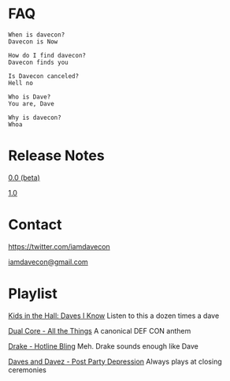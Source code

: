# FAQ
```
When is davecon?
Davecon is Now

How do I find davecon?
Davecon finds you

Is Davecon canceled?
Hell no

Who is Dave?
You are, Dave

Why is davecon?
Whoa
```

# Release Notes

[0.0 (beta)](https://docs.google.com/document/d/1GsItmplrJTlb02CClvNM4Jv8sW6bOXMFimozth7cOLA/edit#bookmark=id.o19r0bhabfy6)

[1.0](https://docs.google.com/document/d/10pknMyp7eMQa5K1S5WkilPujUupOhHGwtNkq9URTMqg/edit#heading=h.uh59ohgz2sih)

# Contact

https://twitter.com/iamdavecon

iamdavecon@gmail.com

# Playlist

[Kids in the Hall: Daves I Know](https://www.youtube.com/watch?v=VVzDIE0mr6A)
Listen to this a dozen times a dave

[Dual Core - All the Things](https://www.youtube.com/watch?v=FoUWHfh733Y)
A canonical DEF CON anthem

[Drake - Hotline Bling](https://www.youtube.com/watch?v=uxpDa-c-4Mc)
Meh.  Drake sounds enough like Dave

[Daves and Davez - Post Party Depression](https://www.youtube.com/watch?v=RuWkFTlsWvo)
Always plays at closing ceremonies

